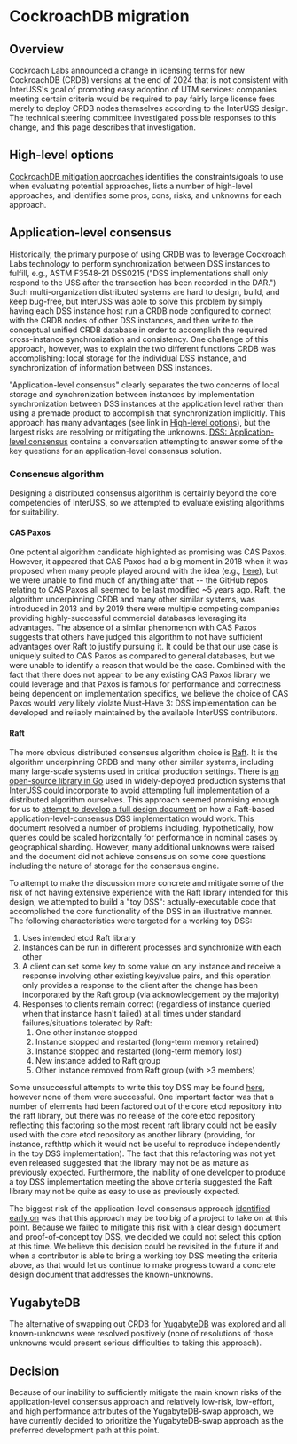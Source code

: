 # CockroachDB migration

## Overview

Cockroach Labs announced a change in licensing terms for new CockroachDB (CRDB) versions at the end of 2024 that is not consistent with InterUSS's goal of promoting easy adoption of UTM services: companies meeting certain criteria would be required to pay fairly large license fees merely to deploy CRDB nodes themselves according to the InterUSS design.  The technical steering committee investigated possible responses to this change, and this page describes that investigation.

## High-level options

[CockroachDB mitigation approaches](./[InterUSS]%20CockroachDB%20mitigation%20approaches.pdf) identifies the constraints/goals to use when evaluating potential approaches, lists a number of high-level approaches, and identifies some pros, cons, risks, and unknowns for each approach.

## Application-level consensus

Historically, the primary purpose of using CRDB was to leverage Cockroach Labs technology to perform synchronization between DSS instances to fulfill, e.g., ASTM F3548-21 DSS0215 ("DSS implementations shall only respond to the USS after the transaction has been recorded in the DAR.")  Such multi-organization distributed systems are hard to design, build, and keep bug-free, but InterUSS was able to solve this problem by simply having each DSS instance host run a CRDB node configured to connect with the CRDB nodes of other DSS instances, and then write to the conceptual unified CRDB database in order to accomplish the required cross-instance synchronization and consistency.  One challenge of this approach, however, was to explain the two different functions CRDB was accomplishing: local storage for the individual DSS instance, and synchronization of information between DSS instances.

"Application-level consensus" clearly separates the two concerns of local storage and synchronization between instances by implementation synchronization between DSS instances at the application level rather than using a premade product to accomplish that synchronization implicitly.  This approach has many advantages (see link in [High-level options](#high-level-options)), but the largest risks are resolving or mitigating the unknowns.  [DSS: Application-level consensus](./DSS%20Application-level%20consensus.pdf) contains a conversation attempting to answer some of the key questions for an application-level consensus solution.

### Consensus algorithm

Designing a distributed consensus algorithm is certainly beyond the core competencies of InterUSS, so we attempted to evaluate existing algorithms for suitability.

#### CAS Paxos

One potential algorithm candidate highlighted as promising was CAS Paxos.  However, it appeared that CAS Paxos had a big moment in 2018 when it was proposed when many people played around with the idea (e.g., [here](https://github.com/gryadka/js)), but we were unable to find much of anything after that -- the GitHub repos relating to CAS Paxos all seemed to be last modified ~5 years ago. Raft, the algorithm underpinning CRDB and many other similar systems, was introduced in 2013 and by 2019 there were multiple competing companies providing highly-successful commercial databases leveraging its advantages.  The absence of a similar phenomenon with CAS Paxos suggests that others have judged this algorithm to not have sufficient advantages over Raft to justify pursuing it.  It could be that our use case is uniquely suited to CAS Paxos as compared to general databases, but we were unable to identify a reason that would be the case.  Combined with the fact that there does not appear to be any existing CAS Paxos library we could leverage and that Paxos is famous for performance and correctness being dependent on implementation specifics, we believe the choice of CAS Paxos would very likely violate Must-Have 3: DSS implementation can be developed and reliably maintained by the available InterUSS contributors.

#### Raft

The more obvious distributed consensus algorithm choice is [Raft](https://raft.github.io/).  It is the algorithm underpinning CRDB and many other similar systems, including many large-scale systems used in critical production settings.  There is [an open-source library in Go](https://github.com/etcd-io/raft) used in widely-deployed production systems that InterUSS could incorporate to avoid attempting full implementation of a distributed algorithm ourselves.  This approach seemed promising enough for us to [attempt to develop a full design document](./InterUSS%20DSS%202024%20redesign.docx) on how a Raft-based application-level-consensus DSS implementation would work.  This document resolved a number of problems including, hypothetically, how queries could be scaled horizontally for performance in nominal cases by geographical sharding.  However, many additional unknowns were raised and the document did not achieve consensus on some core questions including the nature of storage for the consensus engine.

To attempt to make the discussion more concrete and mitigate some of the risk of not having extensive experience with the Raft library intended for this design, we attempted to build a "toy DSS": actually-executable code that accomplished the core functionality of the DSS in an illustrative manner.  The following characteristics were targeted for a working toy DSS:

1. Uses intended etcd Raft library
2. Instances can be run in different processes and synchronize with each other
3. A client can set some key to some value on any instance and receive a response involving other existing key/value pairs, and this operation only provides a response to the client after the change has been incorporated by the Raft group (via acknowledgement by the majority)
4. Responses to clients remain correct (regardless of instance queried when that instance hasn't failed) at all times under standard failures/situations tolerated by Raft:
    1. One other instance stopped
    2. Instance stopped and restarted (long-term memory retained)
    3. Instance stopped and restarted (long-term memory lost)
    4. New instance added to Raft group
    5. Other instance removed from Raft group (with >3 members)

Some unsuccessful attempts to write this toy DSS may be found [here](https://github.com/BenjaminPelletier/toydss), however none of them were successful.  One important factor was that a number of elements had been factored out of the core etcd repository into the raft library, but there was no release of the core etcd repository reflecting this factoring so the most recent raft library could not be easily used with the core etcd repository as another library (providing, for instance, rafthttp which it would not be useful to reproduce independently in the toy DSS implementation).  The fact that this refactoring was not yet even released suggested that the library may not be as mature as previously expected.  Furthermore, the inability of one developer to produce a toy DSS implementation meeting the above criteria suggested the Raft library may not be quite as easy to use as previously expected.

The biggest risk of the application-level consensus approach [identified early on](#high-level-options) was that this approach may be too big of a project to take on at this point.  Because we failed to mitigate this risk with a clear design document and proof-of-concept toy DSS, we decided we could not select this option at this time.  We believe this decision could be revisited in the future if and when a contributor is able to bring a working toy DSS meeting the criteria above, as that would let us continue to make progress toward a concrete design document that addresses the known-unknowns.

## YugabyteDB

The alternative of swapping out CRDB for [YugabyteDB](https://www.yugabyte.com/) was explored and all known-unknowns were resolved positively (none of resolutions of those unknowns would present serious difficulties to taking this approach).

## Decision

Because of our inability to sufficiently mitigate the main known risks of the application-level consensus approach and relatively low-risk, low-effort, and high performance attributes of the YugabyteDB-swap approach, we have currently decided to prioritize the YugabyteDB-swap approach as the preferred development path at this point.
